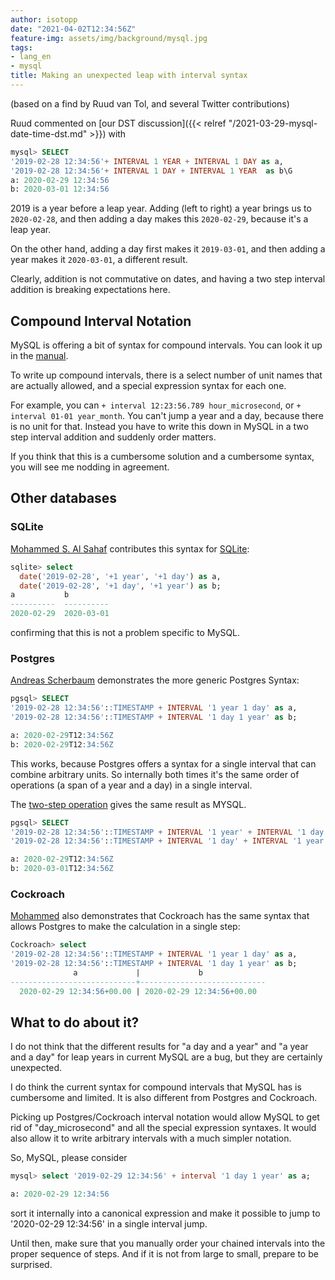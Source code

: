 ```yaml
---
author: isotopp
date: "2021-04-02T12:34:56Z"
feature-img: assets/img/background/mysql.jpg
tags:
- lang_en
- mysql
title: Making an unexpected leap with interval syntax
---
```


(based on a find by Ruud van Tol, and several Twitter contributions)

Ruud commented on [our DST discussion]({{< relref "/2021-03-29-mysql-date-time-dst.md" >}}) with

```sql
mysql> SELECT 
'2019-02-28 12:34:56'+ INTERVAL 1 YEAR + INTERVAL 1 DAY as a, 
'2019-02-28 12:34:56'+ INTERVAL 1 DAY + INTERVAL 1 YEAR  as b\G
a: 2020-02-29 12:34:56
b: 2020-03-01 12:34:56
```

2019 is a year before a leap year. Adding (left to right) a year brings us to `2020-02-28`, and then adding a day makes this `2020-02-29`, because it's a leap year.

On the other hand, adding a day first makes it `2019-03-01`, and then adding a year makes it `2020-03-01`, a different result.

Clearly, addition is not commutative on dates, and having a two step interval addition is breaking expectations here.

## Compound Interval Notation

MySQL is offering a bit of syntax for compound intervals. You can look it up in the [manual](https://dev.mysql.com/doc/refman/8.0/en/expressions.html#temporal-intervals).

To write up compound intervals, there is a select number of unit names that are actually allowed, and a special expression syntax for each one.

For example, you can `+ interval 12:23:56.789 hour_microsecond`, or `+ interval 01-01 year_month`. You can't jump a year and a day, because there is no unit for that. Instead you have to write this down in MySQL in a two step interval addition and suddenly order matters.

If you think that this is a cumbersome solution and a cumbersome syntax, you will see me nodding in agreement.

## Other databases

### SQLite

[Mohammed S. Al Sahaf](https://twitter.com/MohammedSahaf/status/1377771663350173705) contributes this syntax for [SQLite](https://sqlite.org/lang_datefunc.html):

```sql
sqlite> select
  date('2019-02-28', '+1 year', '+1 day') as a,
  date('2019-02-28', '+1 day', '+1 year') as b;
a           b
----------  ----------
2020-02-29  2020-03-01
```

confirming that this is not a problem specific to MySQL.

### Postgres

[Andreas Scherbaum](https://twitter.com/ascherbaum/status/1377617850509180932) demonstrates the more generic Postgres Syntax:

```sql
pgsql> SELECT 
'2019-02-28 12:34:56'::TIMESTAMP + INTERVAL '1 year 1 day' as a,
'2019-02-28 12:34:56'::TIMESTAMP + INTERVAL '1 day 1 year' as b;

a: 2020-02-29T12:34:56Z	
b: 2020-02-29T12:34:56Z	
```

This works, because Postgres offers a syntax for a single interval that can combine arbitrary units. So internally both times it's the same order of operations (a span of a year and a day) in a single interval.

The [two-step operation](http://sqlfiddle.com/#!17/76411/3/0) gives the same result as MYSQL.

```sql
pgsql> SELECT 
'2019-02-28 12:34:56'::TIMESTAMP + INTERVAL '1 year' + INTERVAL '1 day' as a,
'2019-02-28 12:34:56'::TIMESTAMP + INTERVAL '1 day' + INTERVAL '1 year' as b;

a: 2020-02-29T12:34:56Z	
b: 2020-03-01T12:34:56Z
```

### Cockroach

[Mohammed](https://twitter.com/MohammedSahaf/status/1377772984585367553) also demonstrates that Cockroach has the same syntax that allows Postgres to make the calculation in a single step:

```sql
Cockroach> select
'2019-02-28 12:34:56'::TIMESTAMP + INTERVAL '1 year 1 day' as a,
'2019-02-28 12:34:56'::TIMESTAMP + INTERVAL '1 day 1 year' as b;
              a             |             b
----------------------------+----------------------------
  2020-02-29 12:34:56+00.00 | 2020-02-29 12:34:56+00.00
```

## What to do about it?

I do not think that the different results for "a day and a year" and "a year and a day" for leap years in current MySQL are a bug, but they are certainly unexpected.

I do think the current syntax for compound intervals that MySQL has is cumbersome and limited. It is also different from Postgres and Cockroach.

Picking up Postgres/Cockroach interval notation would allow MySQL to get rid of "day_microsecond" and all the special expression syntaxes. It would also allow it to write arbitrary intervals with a much simpler notation.

So, MySQL, please consider

```sql
mysql> select '2019-02-29 12:34:56' + interval '1 day 1 year' as a;

a: 2020-02-29 12:34:56
```

sort it internally into a canonical expression and make it possible to jump to '2020-02-29 12:34:56' in a single interval jump.

Until then, make sure that you manually order your chained intervals into the proper sequence of steps. And if it is not from large to small, prepare to be surprised.
